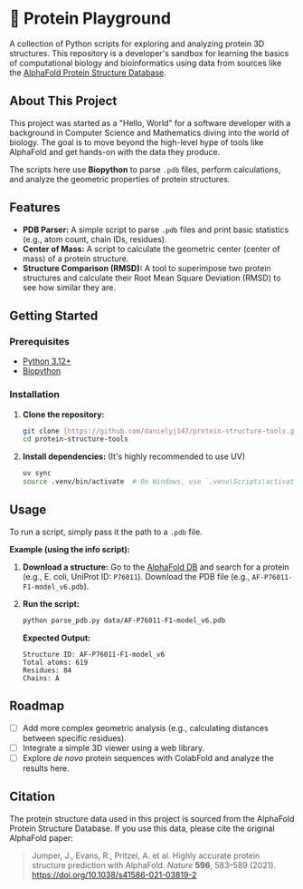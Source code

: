 # 🧬 Protein Playground

A collection of Python scripts for exploring and analyzing protein 3D structures. This repository is a developer's sandbox for learning the basics of computational biology and bioinformatics using data from sources like the [AlphaFold Protein Structure Database](https://alphafold.ebi.ac.uk/).

## About This Project

This project was started as a "Hello, World" for a software developer with a background in Computer Science and Mathematics diving into the world of biology. The goal is to move beyond the high-level hype of tools like AlphaFold and get hands-on with the data they produce.

The scripts here use **Biopython** to parse `.pdb` files, perform calculations, and analyze the geometric properties of protein structures.

## Features

* **PDB Parser:** A simple script to parse `.pdb` files and print basic statistics (e.g., atom count, chain IDs, residues).
* **Center of Mass:** A script to calculate the geometric center (center of mass) of a protein structure.
* **Structure Comparison (RMSD):** A tool to superimpose two protein structures and calculate their Root Mean Square Deviation (RMSD) to see how similar they are.

## Getting Started

### Prerequisites

* [Python 3.12+](https://www.python.org/)
* [Biopython](https://biopython.org/)

### Installation

1. **Clone the repository:**

    ```bash
    git clone [https://github.com/danielyj147/protein-structure-tools.git](https://github.com/danielyj147/protein-structure-tools.git)
    cd protein-structure-tools
    ```

2. **Install dependencies:**
    (It's highly recommended to use UV)

    ```bash
    uv sync
    source .venv/bin/activate  # On Windows, use `.venv\Scripts\activate`
    ```

## Usage

To run a script, simply pass it the path to a `.pdb` file.

**Example (using the info script):**

1. **Download a structure:**
    Go to the [AlphaFold DB](https://alphafold.ebi.ac.uk/) and search for a protein (e.g., E. coli, UniProt ID: `P76011`). Download the PDB file (e.g., `AF-P76011-F1-model_v6.pdb`).

2. **Run the script:**

    ```bash
    python parse_pdb.py data/AF-P76011-F1-model_v6.pdb
    ```

    **Expected Output:**

    ```text
    Structure ID: AF-P76011-F1-model_v6
    Total atoms: 619
    Residues: 84
    Chains: A
    ```

## Roadmap

* [ ] Add more complex geometric analysis (e.g., calculating distances between specific residues).
* [ ] Integrate a simple 3D viewer using a web library.
* [ ] Explore *de novo* protein sequences with ColabFold and analyze the results here.

## Citation

The protein structure data used in this project is sourced from the AlphaFold Protein Structure Database. If you use this data, please cite the original AlphaFold paper:

> Jumper, J., Evans, R., Pritzel, A. et al. Highly accurate protein structure prediction with AlphaFold. *Nature* **596**, 583–589 (2021). <https://doi.org/10.1038/s41586-021-03819-2>
